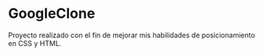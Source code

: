 # GoogleClone
Proyecto realizado con el fin de mejorar mis habilidades de posicionamiento en CSS y HTML.
